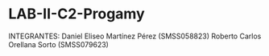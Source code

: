 # LAB-II-C2-Progamy
INTEGRANTES:
Daniel Eliseo Martínez Pérez (SMSS058823)
Roberto Carlos Orellana Sorto (SMSS079623)
